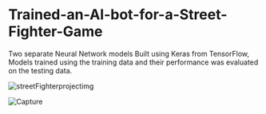 # Trained-an-AI-bot-for-a-Street-Fighter-Game
Two separate Neural Network models Built using Keras from TensorFlow, Models trained using the training data and their performance was evaluated on the testing data.

![streetFighterprojectimg](https://github.com/M-Usman29/Trained-an-AI-bot-for-a-Street-Fighter-Game/assets/125122553/2e42e67d-806d-4d8a-8513-a4b8c82b8b04)


![Capture](https://github.com/M-Usman29/Trained-an-AI-bot-for-a-Street-Fighter-Game/assets/125122553/e8291f7d-5433-4fcc-b7db-20d87c808431)
